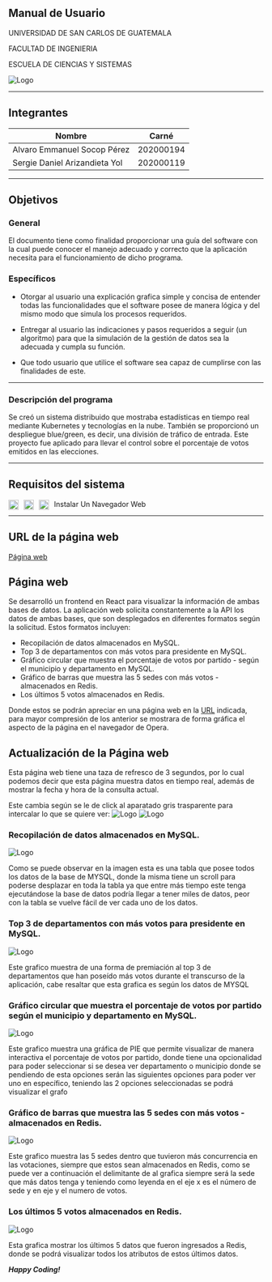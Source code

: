 
## Manual de Usuario

<p>UNIVERSIDAD DE SAN CARLOS DE GUATEMALA</p>
<p>FACULTAD DE INGENIERIA</p>
<p>ESCUELA DE CIENCIAS Y SISTEMAS</p>



![Logo](imgs/logo.png)

---

## Integrantes

| Nombre   |      Carné      |
|----------|:-------------:|
| Alvaro Emmanuel Socop Pérez | 202000194 |
| Sergie Daniel Arizandieta Yol | 202000119 |

---

## Objetivos

### General
El documento tiene como finalidad proporcionar una guía del software con la cual puede conocer el manejo adecuado y correcto que la aplicación necesita para el funcionamiento de dicho programa.

### Específicos
- Otorgar al usuario una explicación grafica simple y concisa de entender todas las funcionalidades que el software posee de manera lógica y del mismo modo que simula los procesos requeridos.

- Entregar al usuario las indicaciones y pasos requeridos a seguir (un algoritmo) para que la simulación de la gestión de datos sea la adecuada y cumpla su función.

- Que todo usuario que utilice el software sea capaz de cumplirse con las finalidades de este.

---
### Descripción del programa
Se creó un sistema distribuido que mostraba estadísticas en tiempo real mediante Kubernetes y tecnologías en la nube. También se proporcionó un despliegue blue/green, es decir, una división de tráfico de entrada. Este proyecto fue aplicado para llevar el control sobre el porcentaje de votos emitidos en las elecciones.

---
## Requisitos del sistema

<img style="margin:0 10px 10px 0;" src="https://upload.wikimedia.org/wikipedia/commons/thumb/e/e1/Google_Chrome_icon_%28February_2022%29.svg/480px-Google_Chrome_icon_%28February_2022%29.svg.png" alt="Bash" alt="Bash" height="20" align="left" />

<img style="margin:0 10px 10px 0;" src="https://upload.wikimedia.org/wikipedia/commons/thumb/9/98/Microsoft_Edge_logo_%282019%29.svg/1200px-Microsoft_Edge_logo_%282019%29.svg.png" alt="Bash" alt="Bash" height="20" align="left" />

<img style="margin:0 10px 10px 0;" src="https://upload.wikimedia.org/wikipedia/commons/thumb/4/49/Opera_2015_icon.svg/1024px-Opera_2015_icon.svg.png" alt="Bash" alt="Bash" height="20" align="left" />

Instalar Un Navegador Web

---
## URL de la página web
[Página web](link1)

## Página web
Se desarrolló un frontend en React para visualizar la información de ambas bases de datos. La aplicación web solicita constantemente a la API los datos de ambas bases, que son desplegados en diferentes formatos según la solicitud. Estos formatos incluyen:

- Recopilación de datos almacenados en MySQL.
- Top 3 de departamentos con más votos para presidente en MySQL.
- Gráfico circular que muestra el porcentaje de votos por partido - según el municipio y departamento en MySQL.
- Gráfico de barras que muestra las 5 sedes con más votos - almacenados en Redis.
- Los últimos 5 votos almacenados en Redis.

Donde estos se podrán apreciar en una página web en la [URL](link1) indicada, para mayor compresión de los anterior se mostrara de forma gráfica el aspecto de la página en el navegador de Opera.

## Actualización de la Página web
Esta página web tiene una taza de refresco de 3 segundos, por lo cual podemos decir que esta página muestra datos en tiempo real, además de mostrar la fecha y hora de la consulta actual.

Este cambia según se le de click al aparatado gris trasparente para intercalar lo que se quiere ver:
![Logo](imgs/P1.jpeg)
![Logo](imgs/P1.jpeg)

### Recopilación de datos almacenados en MySQL.
![Logo](imgs/C1.jpeg)

Como se puede observar en la imagen esta es una tabla que posee todos los datos de la base de MYSQL, donde la misma tiene un scroll para poderse desplazar en toda la tabla ya que entre más tiempo este tenga ejecutándose la base de datos podría llegar a tener miles de datos, peor con la tabla se vuelve fácil de ver cada uno de los datos.

### Top 3 de departamentos con más votos para presidente en MySQL.
![Logo](imgs/C2.jpeg)

Este grafico muestra de una forma de premiación al top 3 de departamentos que han poseído más votos durante el transcurso de la aplicación, cabe resaltar que esta grafica es según los datos de MYSQL

### Gráfico circular que muestra el porcentaje de votos por partido según el municipio y departamento en MySQL.
![Logo](imgs/C3.jpeg)

Este grafico muestra una gráfica de PIE que permite visualizar de manera interactiva el porcentaje de votos por partido, donde tiene una opcionalidad para poder seleccionar si se desea ver departamento o municipio donde se pendiendo de esta opciones serán las siguientes opciones para poder ver uno en específico, teniendo las 2 opciones seleccionadas se podrá visualizar el grafo

### Gráfico de barras que muestra las 5 sedes con más votos - almacenados en Redis.
![Logo](imgs/C4.jpeg)

Este grafico muestra las 5 sedes dentro que tuvieron más concurrencia en las votaciones, siempre que estos sean almacenados en Redis, como se puede ver a continuación el delimitante de al grafica siempre será la sede que más datos tenga y teniendo como leyenda en el eje x es el número de sede y en eje y el numero de votos.

### Los últimos 5 votos almacenados en Redis.
![Logo](imgs/C5.jpeg)

Esta grafica mostrar los últimos 5 datos que fueron ingresados a Redis, donde se podrá visualizar todos los atributos de estos últimos datos.

  

**_Happy Coding!_**


